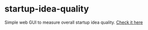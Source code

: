 # startup-idea-quality
 Simple web GUI to measure overall startup idea quality.
 [Check it here](https://mdmomeni.github.io/startup-idea-quality/)
